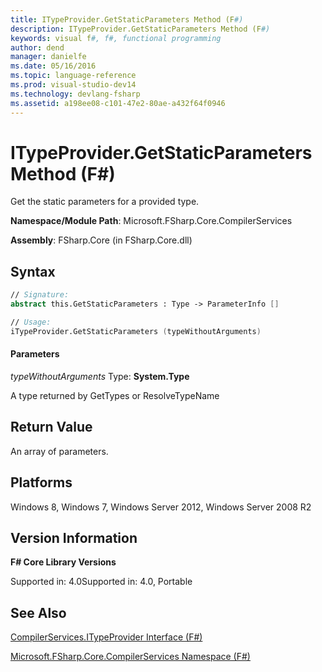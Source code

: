 ```yaml
---
title: ITypeProvider.GetStaticParameters Method (F#)
description: ITypeProvider.GetStaticParameters Method (F#)
keywords: visual f#, f#, functional programming
author: dend
manager: danielfe
ms.date: 05/16/2016
ms.topic: language-reference
ms.prod: visual-studio-dev14
ms.technology: devlang-fsharp
ms.assetid: a198ee08-c101-47e2-80ae-a432f64f0946 
---
```


# ITypeProvider.GetStaticParameters Method (F#)

Get the static parameters for a provided type.

**Namespace/Module Path**: Microsoft.FSharp.Core.CompilerServices

**Assembly**: FSharp.Core (in FSharp.Core.dll)


## Syntax

```fsharp
// Signature:
abstract this.GetStaticParameters : Type -> ParameterInfo []

// Usage:
iTypeProvider.GetStaticParameters (typeWithoutArguments)
```

#### Parameters
*typeWithoutArguments*
Type: **System.Type**


A type returned by GetTypes or ResolveTypeName

## Return Value
An array of parameters.

## Platforms
Windows 8, Windows 7, Windows Server 2012, Windows Server 2008 R2


## Version Information
**F# Core Library Versions**

Supported in: 4.0Supported in: 4.0, Portable

## See Also
[CompilerServices.ITypeProvider Interface &#40;F&#35;&#41;](CompilerServices.ITypeProvider-Interface-%5BFSharp%5D.md)

[Microsoft.FSharp.Core.CompilerServices Namespace &#40;F&#35;&#41;](Microsoft.FSharp.Core.CompilerServices-Namespace-%5BFSharp%5D.md)